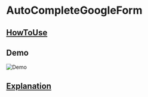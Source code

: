 # AutoCompleteGoogleForm

## [HowToUse](https://github.com/zen8841/AutoCompleteGoogleForm/blob/main/HowToUse.md)

## Demo

![Demo](https://github.com/zen8841/AutoCompleteGoogleForm/blob/main/Demo/Demo.gif)

## [Explanation](https://github.com/zen8841/AutoCompleteGoogleForm/blob/main/Explanation.md)
